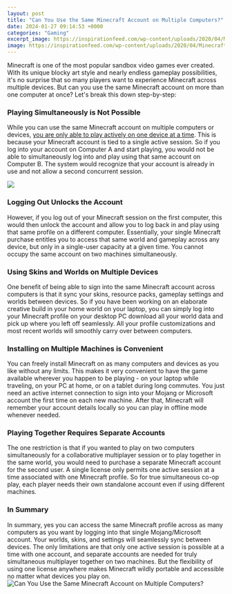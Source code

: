 ```yaml
---
layout: post
title: "Can You Use the Same Minecraft Account on Multiple Computers?"
date: 2024-01-27 09:14:53 +0000
categories: "Gaming"
excerpt_image: https://inspirationfeed.com/wp-content/uploads/2020/04/Minecraft.jpg?is-pending-load=1
image: https://inspirationfeed.com/wp-content/uploads/2020/04/Minecraft.jpg?is-pending-load=1
---
```


Minecraft is one of the most popular sandbox video games ever created. With its unique blocky art style and nearly endless gameplay possibilities, it's no surprise that so many players want to experience Minecraft across multiple devices. But can you use the same Minecraft account on more than one computer at once? Let's break this down step-by-step:
### Playing Simultaneously is Not Possible 
While you can use the same Minecraft account on multiple computers or devices, [you are only able to play actively on one device at a time](https://store.fi.io.vn/funny-chihuahuas-easter-day-bunny-eggs-easter-costume-womens-chihuahua-dog). This is because your Minecraft account is tied to a single active session. So if you log into your account on Computer A and start playing, you would not be able to simultaneously log into and play using that same account on Computer B. The system would recognize that your account is already in use and not allow a second concurrent session. 

![](https://www.wikihow.com/images/thumb/e/e1/Play-Minecraft-Multiplayer-Step-45-Version-3.jpg/aid3150168-v4-1200px-Play-Minecraft-Multiplayer-Step-45-Version-3.jpg)
### Logging Out Unlocks the Account 
However, if you log out of your Minecraft session on the first computer, this would then unlock the account and allow you to log back in and play using that same profile on a different computer. Essentially, your single Minecraft purchase entitles you to access that same world and gameplay across any device, but only in a single-user capacity at a given time. You cannot occupy the same account on two machines simultaneously.
### Using Skins and Worlds on Multiple Devices
One benefit of being able to sign into the same Minecraft account across computers is that it sync your skins, resource packs, gameplay settings and worlds between devices. So if you have been working on an elaborate creative build in your home world on your laptop, you can simply log into your Minecraft profile on your desktop PC download all your world data and pick up where you left off seamlessly. All your profile customizations and most recent worlds will smoothly carry over between computers.
### Installing on Multiple Machines is Convenient 
You can freely install Minecraft on as many computers and devices as you like without any limits. This makes it very convenient to have the game available wherever you happen to be playing - on your laptop while traveling, on your PC at home, or on a tablet during long commutes. You just need an active internet connection to sign into your Mojang or Microsoft account the first time on each new machine. After that, Minecraft will remember your account details locally so you can play in offline mode whenever needed.
### Playing Together Requires Separate Accounts 
The one restriction is that if you wanted to play on two computers simultaneously for a collaborative multiplayer session or to play together in the same world, you would need to purchase a separate Minecraft account for the second user. A single license only permits one active session at a time associated with one Minecraft profile. So for true simultaneous co-op play, each player needs their own standalone account even if using different machines.
### In Summary
In summary, yes you can access the same Minecraft profile across as many computers as you want by logging into that single Mojang/Microsoft account. Your worlds, skins, and settings will seamlessly sync between devices. The only limitations are that only one active session is possible at a time with one account, and separate accounts are needed for truly simultaneous multiplayer together on two machines. But the flexibility of using one license anywhere makes Minecraft wildly portable and accessible no matter what devices you play on.
![Can You Use the Same Minecraft Account on Multiple Computers?](https://inspirationfeed.com/wp-content/uploads/2020/04/Minecraft.jpg?is-pending-load=1)